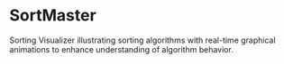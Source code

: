 # SortMaster
Sorting Visualizer illustrating  sorting algorithms with real-time graphical animations to enhance understanding of algorithm behavior.
